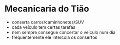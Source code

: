 # Mecanicaria do Tião

- conserta carros/caminhonetes/SUV
- cada veículo tem certas tarefas
- nem sempre consegue concertar o veículo num dia
- frequentemente ele intercola os consertos
